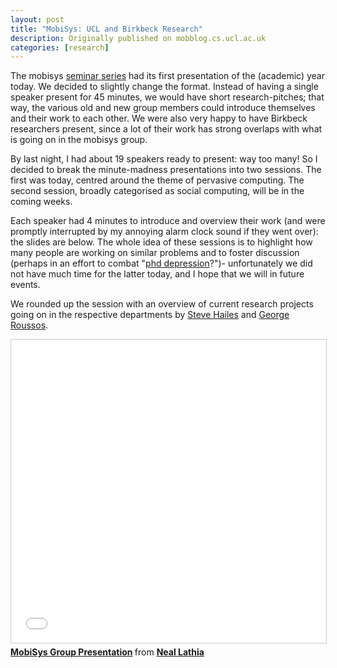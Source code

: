```yaml
---
layout: post
title: "MobiSys: UCL and Birkbeck Research"
description: Originally published on mobblog.cs.ucl.ac.uk
categories: [research]
---
```


The mobisys <a href="http://www.cs.ucl.ac.uk/research/mobile/index.html">seminar series</a> had its first presentation of the (academic) year today. We decided to slightly change the format. Instead of having a single speaker present for 45 minutes, we would have short research-pitches; that way, the various old and new group members could introduce themselves and their work to each other.  We were also very happy to have Birkbeck researchers present, since a lot of their work has strong overlaps with what is going on in the mobisys group.

By last night, I had about 19 speakers ready to present: way too many! So I decided to break the minute-madness presentations into two sessions. The first was today, centred around the theme of pervasive computing. The second session, broadly categorised as social computing, will be in the coming weeks.

Each speaker had 4 minutes to introduce and overview their work (and were promptly interrupted by my annoying alarm clock sound if they went over): the slides are below. The whole idea of these sessions is to highlight how many people are working on similar problems and to foster discussion (perhaps in an effort to combat "<a href="http://tony-quick.blogspot.com/2006/08/four-pillars-of-phd.html">phd depression</a>?")- unfortunately we did not have much time for the latter today, and I hope that we will in future events.

We rounded up the session with an overview of current research projects going on in the respective departments by <a href="http://www.cs.ucl.ac.uk/staff/s.hailes">Steve Hailes</a> and <a href="http://www.dcs.bbk.ac.uk/~gr/">George Roussos</a>.

<iframe src="//www.slideshare.net/slideshow/embed_code/key/488VrIJpPG4k3N" width="595" height="485" frameborder="0" marginwidth="0" marginheight="0" scrolling="no" style="border:1px solid #CCC; border-width:1px; margin-bottom:5px; max-width: 100%;" allowfullscreen> </iframe> <div style="margin-bottom:5px"> <strong> <a href="//www.slideshare.net/neal.lathia/mobisys-group-presentation-presentation" title="MobiSys Group Presentation" target="_blank">MobiSys Group Presentation</a> </strong> from <strong><a href="https://www.slideshare.net/neal.lathia" target="_blank">Neal Lathia</a></strong> </div>
